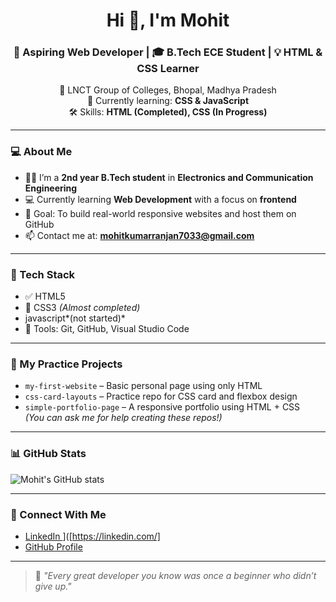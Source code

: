 <h1 align="center">Hi 👋, I'm Mohit</h1>
<h3 align="center">🚀 Aspiring Web Developer | 🎓 B.Tech ECE Student | 💡 HTML & CSS Learner</h3>

<p align="center">
  📍 LNCT Group of Colleges, Bhopal, Madhya Pradesh  
  <br/>
  🌱 Currently learning: <strong>CSS & JavaScript</strong>  
  <br/>
  🛠️ Skills: <strong>HTML (Completed), CSS (In Progress)</strong>  
</p>

---

### 💻 About Me

- 👨‍🎓 I’m a **2nd year B.Tech student** in **Electronics and Communication Engineering**
- 💻 Currently learning **Web Development** with a focus on **frontend**
- 🎯 Goal: To build real-world responsive websites and host them on GitHub
- 📫 Contact me at: **mohitkumarranjan7033@gmail.com**

---

### 🧰 Tech Stack

- ✅ HTML5  
- 🧪 CSS3 *(Almost completed)*
- javascript*(not started)*
- 🧰 Tools: Git, GitHub, Visual Studio Code  

---

### 📝 My Practice Projects

- `my-first-website` – Basic personal page using only HTML  
- `css-card-layouts` – Practice repo for CSS card and flexbox design  
- `simple-portfolio-page` – A responsive portfolio using HTML + CSS  
*(You can ask me for help creating these repos!)*

---

### 📊 GitHub Stats

![Mohit's GitHub stats](https://github-readme-stats.vercel.app/api?username=mohitdeveloper9334&show_icons=true&theme=radical)

---

### 🔗 Connect With Me

- [LinkedIn ](https://www.linkedin.com/in/mohit-kumar-ranjan-439b942b5/)]([https://linkedin.com/]
- [GitHub Profile](https://github.com/mohitdeveloper9334)

---

> 💬 *"Every great developer you know was once a beginner who didn’t give up."*
